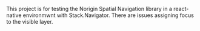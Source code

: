 This project is for testing the Norigin Spatial Navigation library in a react-native environmwnt with Stack.Navigator.  There are issues assigning focus to the visible layer.
